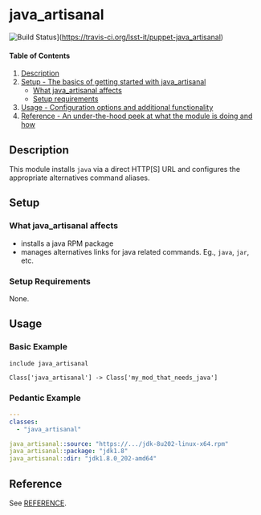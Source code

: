 # java_artisanal

![Build Status](https://travis-ci.org/lsst-it/puppet-java_artisanal.svg?branch=master)](https://travis-ci.org/lsst-it/puppet-java_artisanal)

#### Table of Contents

1. [Description](#description)
2. [Setup - The basics of getting started with java_artisanal](#setup)
    * [What java_artisanal affects](#what-java_artisanal-affects)
    * [Setup requirements](#setup-requirements)
3. [Usage - Configuration options and additional functionality](#usage)
4. [Reference - An under-the-hood peek at what the module is doing and how](#reference)

## Description

This module installs `java` via a direct HTTP[S] URL and configures the
appropriate alternatives command aliases.

## Setup

### What java_artisanal affects

* installs a java RPM package
* manages alternatives links for java related commands. Eg., `java`, `jar`, etc.

### Setup Requirements

None.

## Usage

### Basic Example

```puppet
include java_artisanal

Class['java_artisanal'] -> Class['my_mod_that_needs_java']
```

### Pedantic Example

```yaml
---
classes:
  - "java_artisanal"

java_artisanal::source: "https://.../jdk-8u202-linux-x64.rpm"
java_artisanal::package: "jdk1.8"
java_artisanal::dir: "jdk1.8.0_202-amd64"
```

## Reference

See [REFERENCE](REFERENCE.md).
